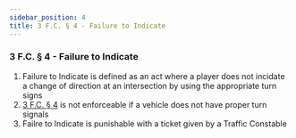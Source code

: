 ```yaml
---
sidebar_position: 4
title: 3 F.C. § 4 - Failure to Indicate
---
```


<h3 id="FC3.4">3 F.C. § 4 - Failure to Indicate</h3>
<ol>
	<li>Failure to Indicate is defined as an act where a player does not incidate a change of direction at an intersection by using the appropriate turn signs</li>
	<li><a href="https://legislation.scpf.io/foundation_code/vehicle_code/traffic_articles/article_four">3 F.C. § 4</a> is not enforceable if a vehicle does not have proper turn signals</li>
	<li>Failre to Indicate is punishable with a ticket given by a Traffic Constable</li>
</ol>